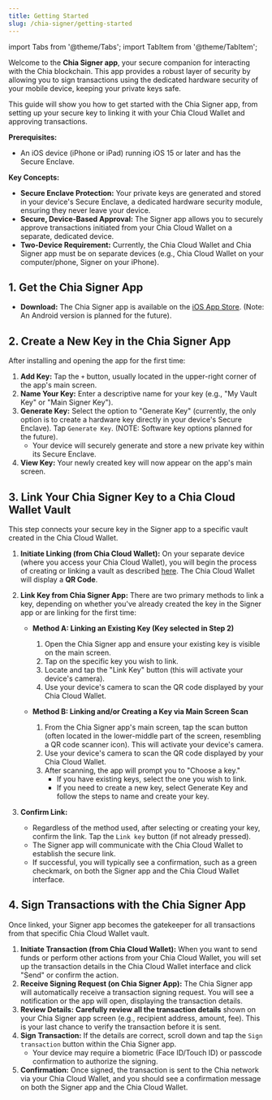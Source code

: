 ```yaml
---
title: Getting Started
slug: /chia-signer/getting-started
---
```


import Tabs from '@theme/Tabs';
import TabItem from '@theme/TabItem';

Welcome to the **Chia Signer app**, your secure companion for interacting with the Chia blockchain. This app provides a robust layer of security by allowing you to sign transactions using the dedicated hardware security of your mobile device, keeping your private keys safe.

This guide will show you how to get started with the Chia Signer app, from setting up your secure key to linking it with your Chia Cloud Wallet and approving transactions.

**Prerequisites:**

- An iOS device (iPhone or iPad) running iOS 15 or later and has the Secure Enclave.

**Key Concepts:**

- **Secure Enclave Protection:** Your private keys are generated and stored in your device's Secure Enclave, a dedicated hardware security module, ensuring they never leave your device.
- **Secure, Device-Based Approval:** The Signer app allows you to securely approve transactions initiated from your Chia Cloud Wallet on a separate, dedicated device.
- **Two-Device Requirement:** Currently, the Chia Cloud Wallet and Chia Signer app must be on separate devices (e.g., Chia Cloud Wallet on your computer/phone, Signer on your iPhone).

## 1. Get the Chia Signer App

- **Download:** The Chia Signer app is available on the [iOS App Store](https://apps.apple.com/app/chia-signer/id6504493785). (Note: An Android version is planned for the future).

## 2. Create a New Key in the Chia Signer App

After installing and opening the app for the first time:

1.  **Add Key:** Tap the `+` button, usually located in the upper-right corner of the app's main screen.
2.  **Name Your Key:** Enter a descriptive name for your key (e.g., "My Vault Key" or "Main Signer Key").
3.  **Generate Key:** Select the option to "Generate Key" (currently, the only option is to create a hardware key directly in your device's Secure Enclave). Tap `Generate Key`. (NOTE: Software key options planned for the future).
    - Your device will securely generate and store a new private key within its Secure Enclave.
4.  **View Key:** Your newly created key will now appear on the app's main screen.

## 3. Link Your Chia Signer Key to a Chia Cloud Wallet Vault

This step connects your secure key in the Signer app to a specific vault created in the Chia Cloud Wallet.

1.  **Initiate Linking (from Chia Cloud Wallet):** On your separate device (where you access your Chia Cloud Wallet), you will begin the process of creating or linking a vault as described [here](/cloud-wallet/getting-started). The Chia Cloud Wallet will display a **QR Code**.

2.  **Link Key from Chia Signer App:**
    There are two primary methods to link a key, depending on whether you've already created the key in the Signer app or are linking for the first time:
    - **Method A: Linking an Existing Key (Key selected in Step 2)**
      1.  Open the Chia Signer app and ensure your existing key is visible on the main screen.
      2.  Tap on the specific key you wish to link.
      3.  Locate and tap the "Link Key" button (this will activate your device's camera).
      4.  Use your device's camera to scan the QR code displayed by your Chia Cloud Wallet.

    - **Method B: Linking and/or Creating a Key via Main Screen Scan**
      1.  From the Chia Signer app's main screen, tap the scan button (often located in the lower-middle part of the screen, resembling a QR code scanner icon). This will activate your device's camera.
      2.  Use your device's camera to scan the QR code displayed by your Chia Cloud Wallet.
      3.  After scanning, the app will prompt you to "Choose a key."
          - If you have existing keys, select the one you wish to link.
          - If you need to create a new key, select Generate Key and follow the steps to name and create your key.

3.  **Confirm Link:**
    - Regardless of the method used, after selecting or creating your key, confirm the link. Tap the `Link key` button (if not already pressed).
    - The Signer app will communicate with the Chia Cloud Wallet to establish the secure link.
    - If successful, you will typically see a confirmation, such as a green checkmark, on both the Signer app and the Chia Cloud Wallet interface.

## 4. Sign Transactions with the Chia Signer App

Once linked, your Signer app becomes the gatekeeper for all transactions from that specific Chia Cloud Wallet vault.

1.  **Initiate Transaction (from Chia Cloud Wallet):** When you want to send funds or perform other actions from your Chia Cloud Wallet, you will set up the transaction details in the Chia Cloud Wallet interface and click "Send" or confirm the action.
2.  **Receive Signing Request (on Chia Signer App):** The Chia Signer app will automatically receive a transaction signing request. You will see a notification or the app will open, displaying the transaction details.
3.  **Review Details:** **Carefully review all the transaction details** shown on your Chia Signer app screen (e.g., recipient address, amount, fee). This is your last chance to verify the transaction before it is sent.
4.  **Sign Transaction:** If the details are correct, scroll down and tap the `Sign transaction` button within the Chia Signer app.
    - Your device may require a biometric (Face ID/Touch ID) or passcode confirmation to authorize the signing.
5.  **Confirmation:** Once signed, the transaction is sent to the Chia network via your Chia Cloud Wallet, and you should see a confirmation message on both the Signer app and the Chia Cloud Wallet.

